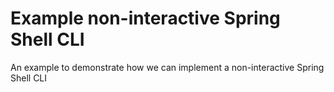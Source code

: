 # Example non-interactive Spring Shell CLI

An example to demonstrate how we can implement a non-interactive Spring Shell CLI